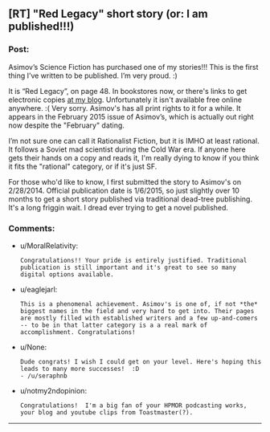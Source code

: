 ## [RT] "Red Legacy" short story (or: I am published!!!)

### Post:

Asimov’s Science Fiction has purchased one of my stories!!! This is the first thing I’ve written to be published. I’m very proud. :)

It is “Red Legacy”, on page 48. In bookstores now, or there's links to get electronic copies [at my blog](http://www.deathisbadblog.com/i-am-published/). Unfortunately it isn't available free online anywhere. :( Very sorry. Asimov's has all print rights to it for a while. It appears in the February 2015 issue of Asimov’s, which is actually out right now despite the "February" dating.

I’m not sure one can call it Rationalist Fiction, but it is IMHO at least rational. It follows a Soviet mad scientist during the Cold War era. If anyone here gets their hands on a copy and reads it, I'm really dying to know if you think it fits the "rational" category, or if it's just SF.

For those who'd like to know, I first submitted the story to Asimov's on 2/28/2014. Official publication date is 1/6/2015, so just slightly over 10 months to get a short story published via traditional dead-tree publishing. It's a long friggin wait. I dread ever trying to get a novel published.

### Comments:

- u/MoralRelativity:
  ```
  Congratulations!! Your pride is entirely justified. Traditional publication is still important and it's great to see so many digital options available.
  ```

- u/eaglejarl:
  ```
  This is a phenomenal achievement. Asimov's is one of, if not *the* biggest names in the field and very hard to get into. Their pages are mostly filled with established writers and a few up-and-comers -- to be in that latter category is a a real mark of accomplishment. Congratulations!
  ```

- u/None:
  ```
  Dude congrats! I wish I could get on your level. Here's hoping this leads to many more successes!  :D   
  - /u/seraphnb
  ```

- u/notmy2ndopinion:
  ```
  Congratulations!  I'm a big fan of your HPMOR podcasting works, your blog and youtube clips from Toastmaster(?).
  ```

---

